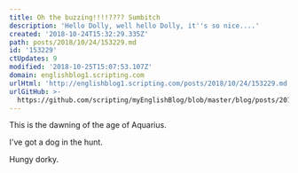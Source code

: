 ```yaml
---
title: Oh the buzzing!!!!???? Sumbitch
description: 'Hello Dolly, well hello Dolly, it''s so nice....'
created: '2018-10-24T15:32:29.335Z'
path: posts/2018/10/24/153229.md
id: '153229'
ctUpdates: 9
modified: '2018-10-25T15:07:53.107Z'
domain: englishblog1.scripting.com
urlHtml: 'http://englishblog1.scripting.com/posts/2018/10/24/153229.md'
urlGitHub: >-
  https://github.com/scripting/myEnglishBlog/blob/master/blog/posts/2018/10/24/153229.md
---
```

This is the dawning of the age of Aquarius.

I've got a dog in the hunt.

Hungy dorky.